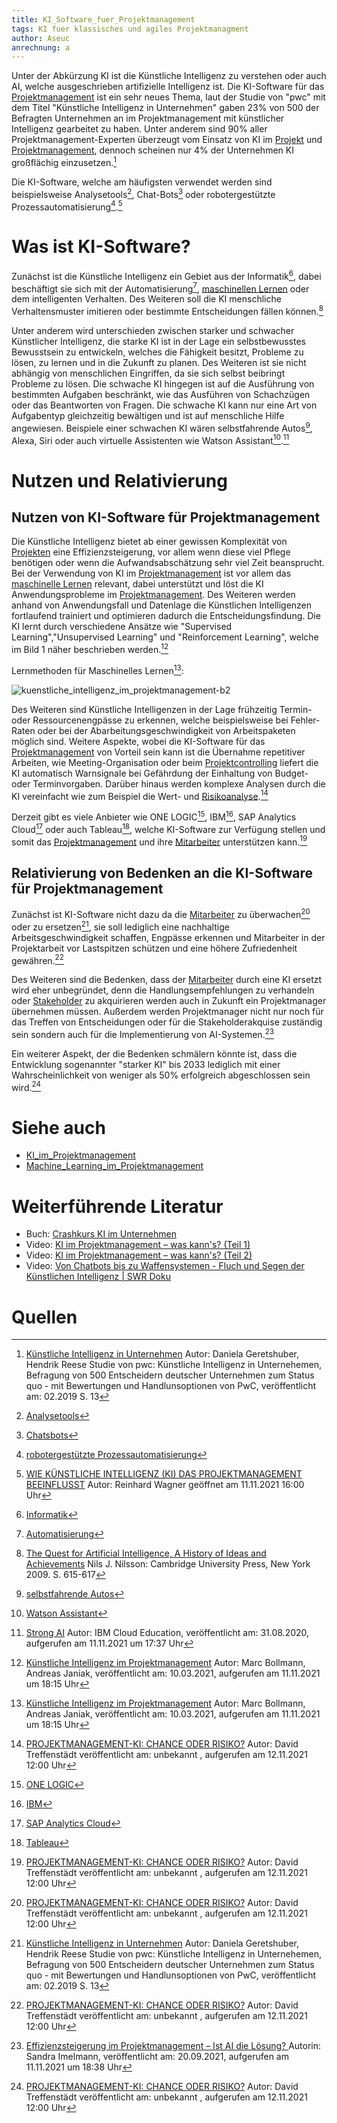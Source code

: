 ```yaml
---
title: KI_Software_fuer_Projektmanagement
tags: KI fuer klassisches und agiles Projektmanagment
author: Aseuc
anrechnung: a
---
```

Unter der Abkürzung KI ist die Künstliche Intelligenz zu verstehen oder auch AI, welche ausgeschrieben artifizielle Intelligenz ist.
Die KI-Software für das [Projektmanagement](https://github.com/ManagingProjectsSuccessfully/ManagingProjectsSuccessfully.github.io/blob/main/kb/Projektmanagement.md) ist ein sehr neues Thema, laut der Studie von "pwc" mit dem Titel "Künstliche Intelligenz in Unternehmen" gaben 23% von 500 der Befragten Unternehmen an im Projektmanagement mit künstlicher Intelligenz gearbeitet zu haben. Unter anderem sind 90% aller Projektmanagement-Experten überzeugt vom Einsatz von KI im [Projekt](https://github.com/ManagingProjectsSuccessfully/ManagingProjectsSuccessfully.github.io/blob/main/kb/Projekt.md) und [Projektmanagement](https://github.com/ManagingProjectsSuccessfully/ManagingProjectsSuccessfully.github.io/blob/main/kb/Projektmanagement.md), dennoch scheinen nur 4% der Unternehmen KI großflächig einzusetzen.[^7]

Die KI-Software, welche am häufigsten verwendet werden sind beispielsweise Analysetools[^8], Chat-Bots[^9] oder robotergestützte Prozessautomatisierung[^10].[^1]


# Was ist KI-Software? 
Zunächst ist die Künstliche Intelligenz ein Gebiet aus der Informatik[^11], dabei beschäftigt sie sich mit der Automatisierung[^12], [maschinellen Lernen](https://github.com/ManagingProjectsSuccessfully/ManagingProjectsSuccessfully.github.io/blob/main/kb/Machine_Learning_im_Projektmanagement.md) oder dem intelligenten Verhalten. Des Weiteren soll die KI menschliche Verhaltensmuster imitieren oder bestimmte Entscheidungen fällen können.[^2]

Unter anderem wird unterschieden zwischen starker und schwacher Künstlicher Intelligenz, die starke KI ist in der Lage ein selbstbewusstes Bewusstsein zu entwickeln, welches die Fähigkeit besitzt, Probleme zu lösen, zu lernen und in die Zukunft zu planen. Des Weiteren ist sie nicht abhängig von menschlichen Eingriffen, da sie sich selbst beibringt Probleme zu lösen. Die schwache KI hingegen ist auf die Ausführung von bestimmten Aufgaben beschränkt, wie das Ausführen von Schachzügen oder das Beantworten von Fragen. Die schwache KI kann nur eine Art von Aufgabentyp gleichzeitig bewältigen und ist auf menschliche Hilfe angewiesen. Beispiele einer schwachen KI wären selbstfahrende Autos[^14], Alexa, Siri oder auch virtuelle Assistenten wie Watson Assistant[^15].[^3] 

# Nutzen und Relativierung

## Nutzen von KI-Software für Projektmanagement
Die Künstliche Intelligenz bietet ab einer gewissen Komplexität von [Projekten](https://github.com/ManagingProjectsSuccessfully/ManagingProjectsSuccessfully.github.io/blob/main/kb/Projekt.md) eine Effizienzsteigerung, vor allem wenn diese viel Pflege benötigen oder wenn die Aufwandsabschätzung sehr viel Zeit beansprucht. Bei der Verwendung von KI im [Projektmanagement](https://github.com/ManagingProjectsSuccessfully/ManagingProjectsSuccessfully.github.io/blob/main/kb/Projektmanagement.md) ist vor allem das [maschinelle Lernen](https://github.com/ManagingProjectsSuccessfully/ManagingProjectsSuccessfully.github.io/blob/main/kb/Machine_Learning_im_Projektmanagement.md) relevant, dabei unterstützt und löst die KI Anwendungsprobleme im [Projektmanagement](https://github.com/ManagingProjectsSuccessfully/ManagingProjectsSuccessfully.github.io/blob/main/kb/Projektmanagement.md). Des Weiteren werden anhand von Anwendungsfall und Datenlage die Künstlichen Intelligenzen fortlaufend trainiert und optimieren dadurch die Entscheidungsfindung. Die KI lernt durch verschiedene Ansätze wie "Supervised Learning","Unsupervised Learning" und "Reinforcement Learning", welche im Bild 1 näher beschrieben werden.[^4]

Lernmethoden für Maschinelles Lernen[^4]: 

![kuenstliche_intelligenz_im_projektmanagement-b2](https://user-images.githubusercontent.com/78257976/141346922-8c5eda9d-261d-4818-8318-b40a02721b30.jpg)


Des Weiteren sind Künstliche Intelligenzen in der Lage frühzeitig Termin- oder Ressourcenengpässe zu erkennen, welche beispielsweise bei Fehler-Raten oder bei der Abarbeitungsgeschwindigkeit von Arbeitspaketen möglich sind. Weitere Aspekte, wobei die KI-Software für das [Projektmanagement](https://github.com/ManagingProjectsSuccessfully/ManagingProjectsSuccessfully.github.io/blob/main/kb/Projektmanagement.md) von Vorteil sein kann ist die Übernahme repetitiver Arbeiten, wie Meeting-Organisation oder beim [Projektcontrolling](https://github.com/ManagingProjectsSuccessfully/ManagingProjectsSuccessfully.github.io/blob/main/kb/Projektcontrolling.md) liefert die KI automatisch Warnsignale bei Gefährdung der Einhaltung von Budget- oder Terminvorgaben. Darüber hinaus werden komplexe Analysen durch die KI vereinfacht wie zum Beispiel die Wert- und [Risikoanalyse](https://github.com/ManagingProjectsSuccessfully/ManagingProjectsSuccessfully.github.io/blob/main/kb/Risikoanalyse_und_Visualisierung.md).[^6] 

Derzeit gibt es viele Anbieter wie ONE LOGIC[^16], IBM[^17], SAP Analytics Cloud[^18] oder auch Tableau[^19], welche KI-Software zur Verfügung stellen und somit das [Projektmanagement](https://github.com/ManagingProjectsSuccessfully/ManagingProjectsSuccessfully.github.io/blob/main/kb/Projektmanagement.md) und ihre [Mitarbeiter](https://github.com/ManagingProjectsSuccessfully/ManagingProjectsSuccessfully.github.io/blob/main/kb/Projektmitarbeiter.md) unterstützen kann.[^6] 

## Relativierung von Bedenken an die KI-Software für Projektmanagement
Zunächst ist KI-Software nicht dazu da die [Mitarbeiter](https://github.com/ManagingProjectsSuccessfully/ManagingProjectsSuccessfully.github.io/blob/main/kb/Projektmitarbeiter.md) zu überwachen[^6] oder zu ersetzen[^7], sie soll lediglich eine nachhaltige Arbeitsgeschwindigkeit schaffen, Engpässe erkennen und Mitarbeiter in der Projektarbeit vor Lastspitzen schützen und eine höhere Zufriedenheit gewähren.[^6]

Des Weiteren sind die Bedenken, dass der [Mitarbeiter](https://github.com/ManagingProjectsSuccessfully/ManagingProjectsSuccessfully.github.io/blob/main/kb/Projektmitarbeiter.md) durch eine KI  ersetzt wird eher unbegründet, denn die Handlungsempfehlungen zu verhandeln oder [Stakeholder](https://github.com/ManagingProjectsSuccessfully/ManagingProjectsSuccessfully.github.io/blob/main/kb/Stakeholdermanagement.md) zu akquirieren werden auch in Zukunft ein Projektmanager übernehmen müssen. Außerdem werden Projektmanager nicht nur noch für das Treffen von Entscheidungen oder für die Stakeholderakquise zuständig sein sondern auch für die Implementierung von AI-Systemen.[^5] 

Ein weiterer Aspekt, der die Bedenken schmälern könnte ist, dass die Entwicklung sogenannter "starker KI" bis 2033 lediglich mit einer Wahrscheinlichkeit von weniger als 50% erfolgreich abgeschlossen sein wird.[^6]

# Siehe auch
- [KI_im_Projektmanagement](https://github.com/ManagingProjectsSuccessfully/ManagingProjectsSuccessfully.github.io/blob/main/kb/KI_im_PM.md)
- [Machine_Learning_im_Projektmanagement](https://github.com/ManagingProjectsSuccessfully/ManagingProjectsSuccessfully.github.io/blob/main/kb/Machine_Learning_im_Projektmanagement.md)



# Weiterführende Literatur
- Buch: [Crashkurs KI im Unternehmen](https://shop.haufe.de/prod/cashkurs-ki-im-unternehmen)
- Video: [KI im Projektmanagement – was kann's? (Teil 1)](https://www.youtube.com/watch?v=eBtxz60kCjY)
- Video: [KI im Projektmanagement – was kann's? (Teil 2)](https://www.youtube.com/watch?v=mr5EBwpVR4Y)
- Video: [Von Chatbots bis zu Waffensystemen - Fluch und Segen der Künstlichen Intelligenz | SWR Doku](https://www.youtube.com/watch?v=oNk6ESLpxKI)

# Quellen
[^1]: [WIE KÜNSTLICHE INTELLIGENZ (KI) DAS PROJEKTMANAGEMENT BEEINFLUSST](https://www.tiba.de/wie-kuenstliche-intelligenz-ki-das-projektmanagement-beeinflusst/) Autor: Reinhard Wagner geöffnet am 11.11.2021 16:00 Uhr
[^2]: [ The Quest for Artificial Intelligence, A History of Ideas and Achievements](https://ai.stanford.edu/~nilsson/QAI/qai.pdf) Nils J. Nilsson: Cambridge University Press, New York 2009. S. 615-617
[^3]: [Strong AI](https://www.ibm.com/cloud/learn/strong-ai) Autor: IBM Cloud Education, veröffentlicht am: 31.08.2020, aufgerufen am 11.11.2021 um 17:37 Uhr
[^4]: [Künstliche Intelligenz im Projektmanagement](https://www.projektmagazin.de/artikel/kuenstliche-intelligenz-ki-projektmanagement) Autor: Marc Bollmann, Andreas Janiak, veröffentlicht am: 10.03.2021, aufgerufen am 11.11.2021 um 18:15 Uhr
[^5]: [Effizienzsteigerung im Projektmanagement – Ist AI die Lösung?
](https://www.capgemini.com/de-de/2021/09/effizienzsteigerung-im-projektmanagement-ist-ai-die-loesung/) Autorin: Sandra Imelmann, veröffentlicht am: 20.09.2021, aufgerufen am 11.11.2021 um 18:38 Uhr
[^6]: [PROJEKTMANAGEMENT-KI: CHANCE ODER RISIKO?](https://www.assure.de/de/blog/projektmanagement-ki-chance-oder-risiko) Autor: David Treffenstädt veröffentlicht am: unbekannt , aufgerufen am 12.11.2021 12:00 Uhr
[^7]: [Künstliche Intelligenz in Unternehmen](https://www.pwc.de/de/digitale-transformation/kuenstliche-intelligenz/studie-kuenstliche-intelligenz-in-unternehmen.pdf) Autor: Daniela Geretshuber, Hendrik Reese  Studie von pwc: Künstliche Intelligenz in Unternehemen, Befragung von 500 Entscheidern deutscher Unternehmen zum Status quo - mit Bewertungen und Handlunsoptionen von PwC, veröffentlicht am: 02.2019 S. 13
[^8]: [Analysetools](https://www.onlinemarketing-praxis.de/web-controlling/web-analyse-tools)
[^9]: [Chatsbots](https://www.ibm.com/de-de/campaign/was-ist-ein-chatbot)
[^10]: [robotergestützte Prozessautomatisierung](https://de.wikipedia.org/wiki/Robotic_Process_Automation)
[^11]: [Informatik](https://de.wikipedia.org/wiki/Informatik)
[^12]: [Automatisierung](https://de.wikipedia.org/wiki/Automatisierung)
[^13]:[maschinelles Lernen](https://de.wikipedia.org/wiki/Maschinelles_Lernen)
[^14]:[selbstfahrende Autos](https://de.wikipedia.org/wiki/Selbstfahrendes_Kraftfahrzeug)
[^15]: [Watson Assistant](https://www.ibm.com/de-de/products/watson-assistant)
[^16]: [ONE LOGIC](https://onelogic.de/ki-software/?gclid=Cj0KCQiAys2MBhDOARIsAFf1D1d3ybFeZwBVo9XSmXkPTnBoNrhi2T1O-WKqplrZqWPWukNkWLuTRRUaAka1EALw_wcB)
[^17]: [IBM](https://www.ibm.com/de-de/analytics/journey-to-ai?utm_content=SRCWW&p1=Search&p4=43700066788191770&p5=p&gclid=Cj0KCQiAys2MBhDOARIsAFf1D1fenb4xPcAoA7e9m2lgC1OnkQ0pBaJYlA--jtx23zWDzJ25rg0UC0AaAolOEALw_wcB&gclsrc=aw.ds)
[^18]: [SAP Analytics Cloud](https://www.sap.com/germany/products/cloud-analytics.html?campaigncode=CRM-DE21-PPC-PLTSACN&source=ppc-meedach-GOO-261735388---&DFA=1&gclid=Cj0KCQiAys2MBhDOARIsAFf1D1dNyfY7oZj1noWaMl-5jBV_o3bOrFlPc8ZlrJfkgSq4S4yFz_ZVGlAaAm6cEALw_wcB&gclsrc=aw.ds)
[^19]: [Tableau](https://www.tableau.com/de-de/solutions/ai-analytics)
